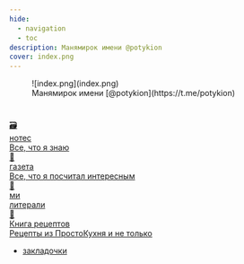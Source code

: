 ```yaml
---
hide:
  - navigation
  - toc
description: Манямирок имени @potykion
cover: index.png
---
```


<style>


</style>



<figure markdown>
  ![index.png](index.png)
  <figcaption markdown style="font-style: normal">Манямирок имени [@potykion](https://t.me/potykion)</figcaption>
</figure>

#

<div class="grid-2d">


<a href="./notes" class="link-card">
  <div class="card-icon">🗃️</div>
  <div class="card-title">нотес</div>
  <div class="card-subtitle">Все, что я знаю</div>
</a>

<a href="./g" class="link-card">
  <div class="card-icon">📰</div>
  <div class="card-title">газета</div>
  <div class="card-subtitle">Все, что я посчитал интересным</div>
</a>


<a href="./n" class="link-card">
  <div class="card-icon">🧑</div>
  <div class="card-title">ми</div>
  <div class="card-subtitle">литерали</div>
</a>

<a href="https://potyk.notion.site/potyk/d47b6c5c807a41e2a9bb145632a20a5b" class="link-card">
  <div class="card-icon">🥘</div>
  <div class="card-title">Книга рецептов</div>
  <div class="card-subtitle">Рецепты из ПростоКухня и не только</div>
</a>

</div>


- [закладочки](./notes/bookmarks.md)


